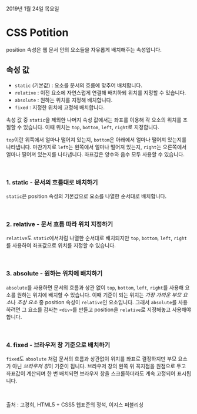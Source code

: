 2019년 1월 24일 목요일

# CSS Potition

position 속성은 웹 문서 안의 요소들을 자유롭게 배치해주는 속성입니다.

## 속성 값
* `static` (기본값) : 요소를 문서의 흐름에 맞추어 배치합니다.
* `relative` : 이전 요소에 자연스럽게 연결해 배치하되 위치를 지정할 수 있습니다.
* `absolute` : 원하는 위치를 지정해 배치합니다.
* `fixed` : 지정한 위치에 고정해 배치합니다.

속성 값 중 `static`을 제외한 나머지 속성 값에서는 좌표를 이용해 각 요소의 위치를 조절할 수 있습니다. 이때 위치는 `top`, `bottom`, `left`, `right`로 지정합니다. 

`top`이란 위쪽에서 얼마나 떨어져 있는지, `bottom`은 아래에서 얼마나 떨어져 있는지를 나타냅니다. 마찬가지로 `left`는 왼쪽에서 얼마나 떨어져 있는지, `right`는 오른쪽에서 얼마나 떨어져 있는지를 나타냅니다. 좌표값은 양수와 음수 모두 사용할 수 있습니다.

&nbsp;
### 1. static - 문서의 흐름대로 배치하기
`static`은 position 속성의 기본값으로 요소를 나열한 순서대로 배치합니다.

&nbsp;
### 2. relative - 문서 흐름 따라 위치 지정하기
`relative`도 `static`에서처럼 나열한 순서대로 배치되지만 `top`, `bottom`, `left`, `right`를 사용하여 좌표값으로 위치를 지정할 수 있습니다.

&nbsp;
### 3. absolute - 원하는 위치에 배치하기
`absolute`를 사용하면 문서의 흐름과 상관 없이 `top`, `bottom`, `left`, `right`를 사용해 요소를 원하는 위치에 배치할 수 있습니다. 이때 기준이 되는 위치는 *가장 가까운 부모 요소*나 *조상 요소* 중 position 속성이 `relative`인 요소입니다. 그래서 `absolute`를 사용하려면 그 요소를 감싸는 `<div>`를 만들고 position을 `relative`로 지정해놓고 사용해야 합니다.

&nbsp;
### 4. fixed - 브라우저 창 기준으로 배치하기
`fixed`도 `absolute` 처럼 문서의 흐름과 상관없이 위치를 좌표로 결정하지만 부모 요소가 아닌 *브라우저 창*이 기준이 됩니다. 브라우저 창의 왼쪽 위 꼭지점을 원점으로 두고 좌표값이 계산되며 한 번 배치되면 브라우저 창을 스크롤하더라도 계속 고정되어 표시됩니다.

&nbsp;

출처 : 고경희, HTML5 + CSS5 웹표준의 정석, 이지스 퍼블리싱